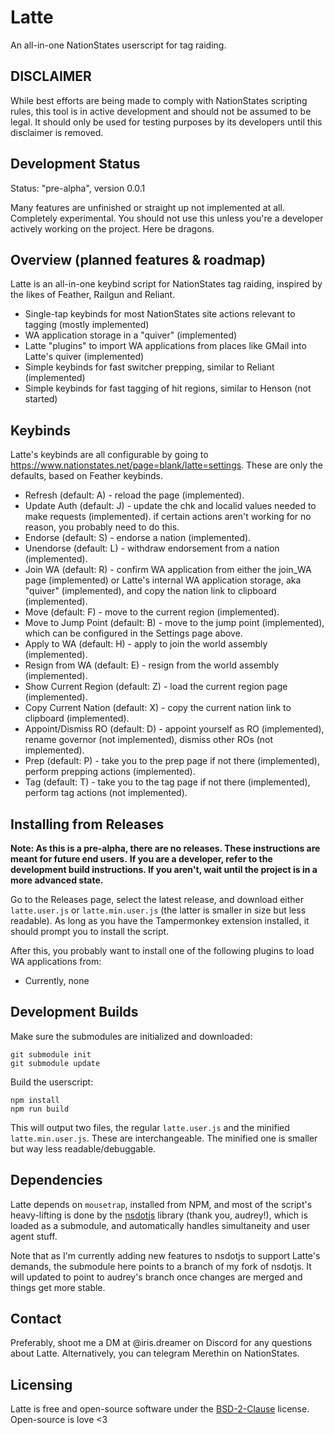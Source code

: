 # Latte

An all-in-one NationStates userscript for tag raiding.

## DISCLAIMER

While best efforts are being made to comply with NationStates scripting rules, this tool is in active development and should not be assumed to be legal. It should only be used for testing purposes by its developers until this disclaimer is removed.

## Development Status

Status: "pre-alpha", version 0.0.1

Many features are unfinished or straight up not implemented at all. Completely experimental. You should not use this unless you're a developer actively working on the project. Here be dragons.

## Overview (planned features & roadmap)

Latte is an all-in-one keybind script for NationStates tag raiding, inspired by the likes of Feather, Railgun and Reliant.

- Single-tap keybinds for most NationStates site actions relevant to tagging (mostly implemented)
- WA application storage in a "quiver" (implemented)
- Latte "plugins" to import WA applications from places like GMail into Latte's quiver (implemented)
- Simple keybinds for fast switcher prepping, similar to Reliant (implemented)
- Simple keybinds for fast tagging of hit regions, similar to Henson (not started)

## Keybinds

Latte's keybinds are all configurable by going to https://www.nationstates.net/page=blank/latte=settings.
These are only the defaults, based on Feather keybinds.

- Refresh (default: A) - reload the page (implemented).
- Update Auth (default: J) - update the chk and localid values needed to make requests (implemented). if certain actions aren't working for no reason, you probably need to do this.
- Endorse (default: S) - endorse a nation (implemented).
- Unendorse (default: L) - withdraw endorsement from a nation (implemented).
- Join WA (default: R) - confirm WA application from either the join_WA page (implemented) or Latte's internal WA application storage, aka "quiver" (implemented), and copy the nation link to clipboard (implemented).
- Move (default: F) - move to the current region (implemented).
- Move to Jump Point (default: B) - move to the jump point (implemented), which can be configured in the Settings page above.
- Apply to WA (default: H) - apply to join the world assembly (implemented).
- Resign from WA (default: E) - resign from the world assembly (implemented).
- Show Current Region (default: Z) - load the current region page (implemented).
- Copy Current Nation (default: X) - copy the current nation link to clipboard (implemented).
- Appoint/Dismiss RO (default: D) - appoint yourself as RO (implemented), rename governor (not implemented), dismiss other ROs (not implemented).
- Prep (default: P) - take you to the prep page if not there (implemented), perform prepping actions (implemented).
- Tag (default: T) - take you to the tag page if not there (implemented), perform tag actions (not implemented).

## Installing from Releases

**Note: As this is a pre-alpha, there are no releases. These instructions are meant for future end users.**
**If you are a developer, refer to the development build instructions. If you aren't, wait until the project is in a more advanced state.**

Go to the Releases page, select the latest release, and download either `latte.user.js` or `latte.min.user.js` (the latter is smaller in size but less readable). As long as you have the Tampermonkey extension installed, it should prompt you to install the script.

After this, you probably want to install one of the following plugins to load WA applications from:

- Currently, none

## Development Builds

Make sure the submodules are initialized and downloaded:
```
git submodule init
git submodule update
```

Build the userscript:
```
npm install
npm run build
```

This will output two files, the regular `latte.user.js` and the minified `latte.min.user.js`. These are interchangeable. The minified one is smaller but way less readable/debuggable.

## Dependencies

Latte depends on `mousetrap`, installed from NPM, and most of the script's heavy-lifting is done by the  [nsdotjs](https://github.com/audreyreal/nsdotjs) library (thank you, audrey!), which is loaded as a submodule, and automatically handles simultaneity and user agent stuff.

Note that as I'm currently adding new features to nsdotjs to support Latte's demands, the submodule here points to a branch of my fork of nsdotjs. It will updated to point to audrey's branch once changes are merged and things get more stable.

## Contact

Preferably, shoot me a DM at @iris.dreamer on Discord for any questions about Latte. Alternatively, you can telegram Merethin on NationStates.

## Licensing

Latte is free and open-source software under the [BSD-2-Clause](LICENSE) license. Open-source is love <3